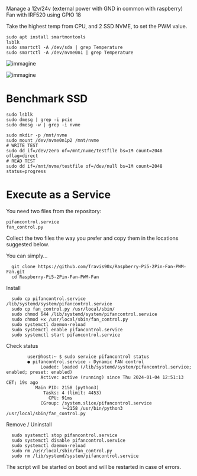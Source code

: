 Manage a 12v/24v (external power with GND in common with raspberry) Fan with IRF520 using GPIO 18

Take the highest temp from CPU, and 2 SSD NVME, to set the PWM value.
```
sudo apt install smartmontools
lsblk
sudo smartctl -A /dev/sda | grep Temperature
sudo smartctl -A /dev/nvme0n1 | grep Temperature
```
![immagine](https://github.com/user-attachments/assets/b397c76b-bfbd-4916-a956-e86a77e3acdc)

![immagine](https://github.com/user-attachments/assets/f6bc26f9-1e00-4c0e-a029-9acf5b047fcc)


# Benchmark SSD
```
sudo lsblk
sudo dmesg | grep -i pcie
sudo dmesg -w | grep -i nvme	

sudo mkdir -p /mnt/nvme
sudo mount /dev/nvme0n1p2 /mnt/nvme
# WRITE TEST
sudo dd if=/dev/zero of=/mnt/nvme/testfile bs=1M count=2048 oflag=direct
# READ TEST
sudo dd if=/mnt/nvme/testfile of=/dev/null bs=1M count=2048 status=progress
```


# Execute as a Service

You need two files from the repository:

    pifancontrol.service
    fan_control.py

Collect the two files the way you prefer and copy them in the locations suggested below.

You can simply...
```
  git clone https://github.com/Travis90x/Raspberry-Pi5-2Pin-Fan-PWM-Fan.git
  cd Raspberry-Pi5-2Pin-Fan-PWM-Fan
```
Install
```
  sudo cp pifancontrol.service /lib/systemd/system/pifancontrol.service
  sudo cp fan_control.py /usr/local/sbin/
  sudo chmod 644 /lib/systemd/system/pifancontrol.service
  sudo chmod +x /usr/local/sbin/fan_control.py
  sudo systemctl daemon-reload
  sudo systemctl enable pifancontrol.service
  sudo systemctl start pifancontrol.service
```
Check status
```
        user@host:~ $ sudo service pifancontrol status
        ● pifancontrol.service - Dynamic FAN control
             Loaded: loaded (/lib/systemd/system/pifancontrol.service; enabled; preset: enabled)
             Active: active (running) since Thu 2024-01-04 12:51:13 CET; 19s ago
           Main PID: 2158 (python3)
              Tasks: 4 (limit: 4453)
                CPU: 91ms
             CGroup: /system.slice/pifancontrol.service
                     └─2158 /usr/bin/python3 /usr/local/sbin/fan_control.py
```
Remove / Uninstall
```
  sudo systemctl stop pifancontrol.service
  sudo systemctl disable pifancontrol.service
  sudo systemctl daemon-reload
  sudo rm /usr/local/sbin/fan_control.py
  sudo rm /lib/systemd/system/pifancontrol.service
```
The script will be started on boot and will be restarted in case of errors.
